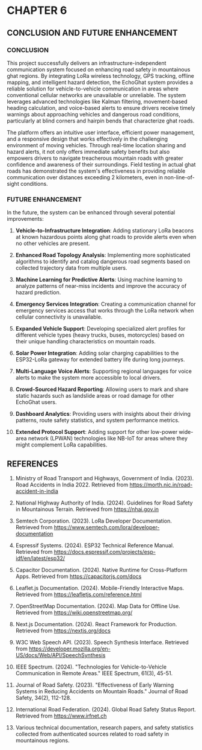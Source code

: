 # CHAPTER 6

## CONCLUSION AND FUTURE ENHANCEMENT

### CONCLUSION

This project successfully delivers an infrastructure-independent communication system focused on enhancing road safety in mountainous ghat regions. By integrating LoRa wireless technology, GPS tracking, offline mapping, and intelligent hazard detection, the EchoGhat system provides a reliable solution for vehicle-to-vehicle communication in areas where conventional cellular networks are unavailable or unreliable. The system leverages advanced technologies like Kalman filtering, movement-based heading calculation, and voice-based alerts to ensure drivers receive timely warnings about approaching vehicles and dangerous road conditions, particularly at blind corners and hairpin bends that characterize ghat roads.

The platform offers an intuitive user interface, efficient power management, and a responsive design that works effectively in the challenging environment of moving vehicles. Through real-time location sharing and hazard alerts, it not only offers immediate safety benefits but also empowers drivers to navigate treacherous mountain roads with greater confidence and awareness of their surroundings. Field testing in actual ghat roads has demonstrated the system's effectiveness in providing reliable communication over distances exceeding 2 kilometers, even in non-line-of-sight conditions.

### FUTURE ENHANCEMENT

In the future, the system can be enhanced through several potential improvements:

1. **Vehicle-to-Infrastructure Integration**: Adding stationary LoRa beacons at known hazardous points along ghat roads to provide alerts even when no other vehicles are present.

2. **Enhanced Road Topology Analysis**: Implementing more sophisticated algorithms to identify and catalog dangerous road segments based on collected trajectory data from multiple users.

3. **Machine Learning for Predictive Alerts**: Using machine learning to analyze patterns of near-miss incidents and improve the accuracy of hazard prediction.

4. **Emergency Services Integration**: Creating a communication channel for emergency services access that works through the LoRa network when cellular connectivity is unavailable.

5. **Expanded Vehicle Support**: Developing specialized alert profiles for different vehicle types (heavy trucks, buses, motorcycles) based on their unique handling characteristics on mountain roads.

6. **Solar Power Integration**: Adding solar charging capabilities to the ESP32-LoRa gateway for extended battery life during long journeys.

7. **Multi-Language Voice Alerts**: Supporting regional languages for voice alerts to make the system more accessible to local drivers.

8. **Crowd-Sourced Hazard Reporting**: Allowing users to mark and share static hazards such as landslide areas or road damage for other EchoGhat users.

9. **Dashboard Analytics**: Providing users with insights about their driving patterns, route safety statistics, and system performance metrics.

10. **Extended Protocol Support**: Adding support for other low-power wide-area network (LPWAN) technologies like NB-IoT for areas where they might complement LoRa capabilities.

## REFERENCES

1. Ministry of Road Transport and Highways, Government of India. (2023). Road Accidents in India 2022. Retrieved from https://morth.nic.in/road-accident-in-india

2. National Highway Authority of India. (2024). Guidelines for Road Safety in Mountainous Terrain. Retrieved from https://nhai.gov.in

3. Semtech Corporation. (2023). LoRa Developer Documentation. Retrieved from https://www.semtech.com/lora/developer-documentation

4. Espressif Systems. (2024). ESP32 Technical Reference Manual. Retrieved from https://docs.espressif.com/projects/esp-idf/en/latest/esp32/

5. Capacitor Documentation. (2024). Native Runtime for Cross-Platform Apps. Retrieved from https://capacitorjs.com/docs

6. Leaflet.js Documentation. (2024). Mobile-Friendly Interactive Maps. Retrieved from https://leafletjs.com/reference.html

7. OpenStreetMap Documentation. (2024). Map Data for Offline Use. Retrieved from https://wiki.openstreetmap.org/

8. Next.js Documentation. (2024). React Framework for Production. Retrieved from https://nextjs.org/docs

9. W3C Web Speech API. (2023). Speech Synthesis Interface. Retrieved from https://developer.mozilla.org/en-US/docs/Web/API/SpeechSynthesis

10. IEEE Spectrum. (2024). "Technologies for Vehicle-to-Vehicle Communication in Remote Areas." IEEE Spectrum, 61(3), 45-51.

11. Journal of Road Safety. (2023). "Effectiveness of Early Warning Systems in Reducing Accidents on Mountain Roads." Journal of Road Safety, 34(2), 112-128.

12. International Road Federation. (2024). Global Road Safety Status Report. Retrieved from https://www.irfnet.ch

13. Various technical documentation, research papers, and safety statistics collected from authenticated sources related to road safety in mountainous regions.